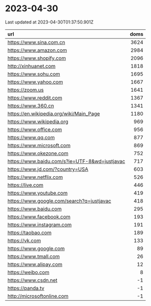 # 2023-04-30

<!-- BEGIN -->
Last updated at 2023-04-30T01:37:50.901Z

url | doms
:- | -:
https://www.sina.com.cn | 3624
https://www.amazon.com | 2984
https://www.shopify.com | 2096
http://xinhuanet.com | 1818
https://www.sohu.com | 1695
https://www.yahoo.com | 1667
https://zoom.us | 1641
https://www.reddit.com | 1367
https://www.360.cn | 1341
https://en.wikipedia.org/wiki/Main_Page | 1180
https://www.wikipedia.org | 969
https://www.office.com | 956
https://www.qq.com | 877
https://www.microsoft.com | 869
https://www.okezone.com | 752
https://www.baidu.com/s?ie=UTF-8&wd=justjavac | 717
https://www.jd.com/?country=USA | 603
https://www.netflix.com | 526
https://live.com | 446
https://www.youtube.com | 419
https://www.google.com/search?q=justjavac | 418
https://www.baidu.com | 295
https://www.facebook.com | 193
https://www.instagram.com | 191
https://taobao.com | 189
https://vk.com | 133
https://www.google.com | 89
https://www.tmall.com | 26
https://www.alipay.com | 12
https://weibo.com | 8
https://www.csdn.net | -1
https://panda.tv | -1
http://microsoftonline.com | -1
<!-- END -->
